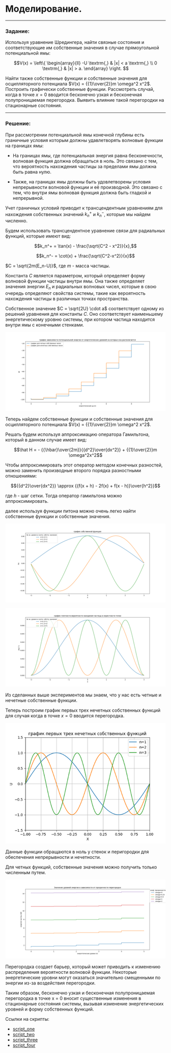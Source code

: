 # Моделирование.
---
### Задание:

Используя уравнение Шредингера, найти связные состояния и соответствующие им
собственные значения в случае прямоугольной потенциальной ямы:

<tex>$$V(x) = \left\{
    \begin{array}{ll}
    -U \textrm{,} & |x| < a \textrm{,} \\
    0 \textrm{,} & |x| > a.
    \end{array}
    \right. $$<tex>



Найти также собственные функции и собственные значения для осцилляторного
потенциала $V(x) = {{1}\over{2}}m \omega^2 x^2$. Построить графически собственные функции. Рассмотреть случай, когда в точке $x = 0$ вводится бесконечно узкая и бесконечная полупроницаемая перегородка. Выявить влияние такой перегородки на стационарные состояния.

---

### Решение:

При рассмотрении потенциальной ямы конечной глубины есть граничные условия которым должны удавлетворять волновые функции на границах ямы:

- На границах ямы, где потенциальная энергия равна бесконечности, волновая функция должна обращаться в ноль. Это связано с тем, что вероятность нахождения частицы за пределами ямы должна быть равна нулю.

- Также, на границах ямы должны быть удовлетворены условия непрерывности волновой функции и её производной. Это связано с тем, что внутри ямы волновая функция должна быть гладкой и непрерывной.

Учет граничных условий приводит к трансцендентным уравнениям для нахождения собственных значений $k_n^+$ и $k_n^-$, которые мы найдем численно.

Будем использовать трансцендентное уравнение связи для радиальных функций, которые имеют вид:

<tex>$$k_n^+ = \tan(x) - \frac{\sqrt{C^2 - x^2}}{x},$$<tex>

<tex>$$k_n^- = \cot(x) + \frac{\sqrt{C^2-x^2}}{x}$$<tex>


$C = \sqrt{2m(E_n-U)}$, где $m$ - масса частицы.

Константа $C$ является параметром, который определяет форму волновой функции частицы внутри ямы. Она также определяет значения энергии $E_n$ и радиальных волновых чисел, которые в свою очередь определяют свойства системы, такие как вероятность нахождения частицы в различных точках пространства.

Собственное значение $C = \sqrt{2U} \cdot a$ соответствует одному из решений уравнения для константы $C$. Оно соответствует наименьшему энергетическому уровню системы, при котором частица находится внутри ямы с конечными стенками. 

![1](https://github.com/georgedem975/physics/blob/master/modeling/rectangular%20potential%20pit/assets/Figure_1.png)

Теперь найдем собственные функции и собственные значения для осцилляторного
потенциала $V(x) = {{1}\over{2}}m \omega^2 x^2$.

Решать будем используя аппроксимацию оператора Гамильтона, который в данном случае имеет вид:

<tex>$$\hat H = - {{\hbar}\over{2m}}{{d^2}\over{dx^2}} + {{1}\over{2}}m \omega^2x^2$$<tex>

Чтобы аппроксимировать этот оператор методом конечных разностей, можно заменить производные второго порядка разностными отношениями:

<tex>$${{d^2}\over{dx^2}} \approx {{f(x + h) - 2f(x) + f(x - h)}\over{h^2}}$$<tex>

где $h$ - шаг сетки. Тогда оператор гамильтона можно аппроксимировать.

далее используя функции питона можно очень легко найти собственные функции и собственные значения.


![2](https://github.com/georgedem975/physics/blob/master/modeling/rectangular%20potential%20pit/assets/Figure_2.png)

![5](https://github.com/georgedem975/physics/blob/master/modeling/rectangular%20potential%20pit/assets/Figure_5.png)

Из сделанных выше экспериментов мы знаем, что у нас есть четные и нечетные собственные функции.

Теперь построим график первых трех нечетных собственных функций для случая когда в точке $x = 0$ вводится перегородка.

![3](https://github.com/georgedem975/physics/blob/master/modeling/rectangular%20potential%20pit/assets/Figure_3.png)

Данные функции обращаются в ноль у стенок и перигородки для обеспечения непрерывности и нечетности.

Для четных функций, собственные значения можно получить только численным путем.

![4](https://github.com/georgedem975/physics/blob/master/modeling/rectangular%20potential%20pit/assets/Figure_4.png)

Перегородка создает барьер, который может приводить к изменению распределения вероятности волновой функции. Некоторые энергетические уровни могут оказаться значительно смещенными по энергии из-за воздействия перегородки.

Таким образом, бесконечно узкая и бесконечная полупроницаемая перегородка в точке x = 0 вносит существенные изменения в стационарные состояния системы, вызывая изменение энергетических уровней и форму собственных функций.

Ссылки на скрипты:
+ [script_one](https://github.com/georgedem975/physics/blob/master/modeling/rectangular%20potential%20pit/scripts/script_one.py)
+ [script_two](https://github.com/georgedem975/physics/blob/master/modeling/rectangular%20potential%20pit/scripts/script_two.py)
+ [script_three](https://github.com/georgedem975/physics/blob/master/modeling/rectangular%20potential%20pit/scripts/script_three.py)
+ [script_four](https://github.com/georgedem975/physics/blob/master/modeling/rectangular%20potential%20pit/scripts/script_four.py)